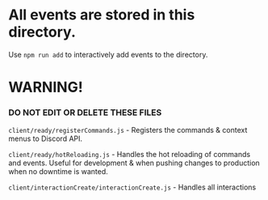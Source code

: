 # All events are stored in this directory.
Use `npm run add` to interactively add events to the directory.

<h1> WARNING! </h1>
<h3> DO NOT EDIT OR DELETE THESE FILES </h3>

`client/ready/registerCommands.js` - Registers the commands & context menus to Discord API.

`client/ready/hotReloading.js` - Handles the hot reloading of commands and events. Useful for development & when pushing changes to production when no downtime is wanted.

`client/interactionCreate/interactionCreate.js` - Handles all interactions
